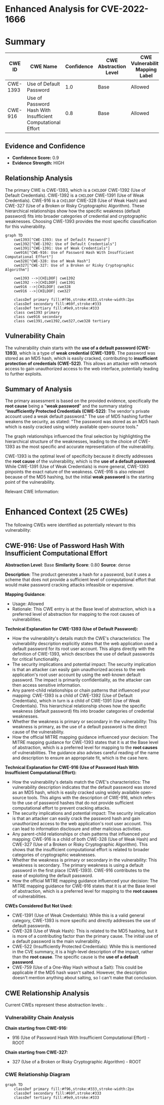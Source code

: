 # Enhanced Analysis for CVE-2022-1666

# Summary
| CWE ID | CWE Name | Confidence | CWE Abstraction Level | CWE Vulnerability Mapping Label | CWE-Vulnerability Mapping Notes |
|---|---|---|---|---|---|
| CWE-1393 | Use of Default Password | 1.0 | Base | Allowed | Primary CWE |
| CWE-916 | Use of Password Hash With Insufficient Computational Effort | 0.8 | Base | Allowed | Secondary Candidate |

## Evidence and Confidence

*   **Confidence Score:** 0.9
*   **Evidence Strength:** HIGH

## Relationship Analysis
The primary CWE is CWE-1393, which is a `CHILDOF` CWE-1392 (Use of Default Credentials). CWE-1392 is a `CHILDOF` CWE-1391 (Use of Weak Credentials). CWE-916 is a `CHILDOF` CWE-328 (Use of Weak Hash) and CWE-327 (Use of a Broken or Risky Cryptographic Algorithm). These hierarchical relationships show how the specific weakness (default password) fits into broader categories of credential and cryptographic weaknesses. Choosing CWE-1393 provides the most specific classification for this vulnerability.

```mermaid
graph TD
    cwe1393["CWE-1393: Use of Default Password"]
    cwe1392["CWE-1392: Use of Default Credentials"]
    cwe1391["CWE-1391: Use of Weak Credentials"]
    cwe916["CWE-916: Use of Password Hash With Insufficient Computational Effort"]
    cwe328["CWE-328: Use of Weak Hash"]
    cwe327["CWE-327: Use of a Broken or Risky Cryptographic Algorithm"]

    cwe1393 -->|CHILDOF| cwe1392
    cwe1392 -->|CHILDOF| cwe1391
    cwe916 -->|CHILDOF| cwe328
    cwe916 -->|CHILDOF| cwe327
    
    classDef primary fill:#f96,stroke:#333,stroke-width:2px
    classDef secondary fill:#69f,stroke:#333
    classDef tertiary fill:#9e9,stroke:#333
    class cwe1393 primary
    class cwe916 secondary
    class cwe1391,cwe1392,cwe327,cwe328 tertiary
```

## Vulnerability Chain
The vulnerability chain starts with the **use of a default password (CWE-1393)**, which is a type of **weak credential (CWE-1391)**. The password was stored as an MD5 hash, which is easily cracked, contributing to **insufficient protection of credentials (CWE-522)**. This allows an attacker with network access to gain unauthorized access to the web interface, potentially leading to further exploits.

## Summary of Analysis
The primary assessment is based on the provided evidence, specifically the **root cause** being a "**weak password**" and the summary stating "**insufficiently Protected Credentials (CWE-522)**: The vendor's private account used a weak default password." The use of MD5 hashing further weakens the security, as stated: "The password was stored as an MD5 hash which is easily cracked using widely available open-source tools."

The graph relationships influenced the final selection by highlighting the hierarchical structure of the weaknesses, leading to the choice of CWE-1393 as the most specific and accurate representation of the vulnerability.

CWE-1393 is the optimal level of specificity because it directly addresses the **root cause** of the vulnerability, which is the **use of a default password**. While CWE-1391 (Use of Weak Credentials) is more general, CWE-1393 pinpoints the exact nature of the weakness. CWE-916 is also relevant because of the MD5 hashing, but the initial **weak password** is the starting point of the vulnerability.

Relevant CWE Information:

# Enhanced Context (25 CWEs)
The following CWEs were identified as potentially relevant to this vulnerability:

## CWE-916: Use of Password Hash With Insufficient Computational Effort
**Abstraction Level**: Base
**Similarity Score**: 0.80
**Source**: dense

**Description**:
The product generates a hash for a password, but it uses a scheme that does not provide a sufficient level of computational effort that would make password cracking attacks infeasible or expensive.

**Mapping Guidance**:
- Usage: Allowed
- Rationale: This CWE entry is at the Base level of abstraction, which is a preferred level of abstraction for mapping to the root causes of vulnerabilities.

**Technical Explanation for CWE-1393 (Use of Default Password):**

*   How the vulnerability's details match the CWE's characteristics: The vulnerability description explicitly states that the web application used a default password for its root user account. This aligns directly with the definition of CWE-1393, which describes the use of default passwords for critical functionality.
*   The security implications and potential impact: The security implication is that an attacker can easily gain unauthorized access to the web application's root user account by using the well-known default password. The impact is primarily confidentiality, as the attacker can then access sensitive information.
*   Any parent-child relationships or chain patterns that influenced your mapping: CWE-1393 is a child of CWE-1392 (Use of Default Credentials), which in turn is a child of CWE-1391 (Use of Weak Credentials). This hierarchical relationship shows how the specific weakness (default password) fits into broader categories of credential weaknesses.
*   Whether the weakness is primary or secondary in the vulnerability: This weakness is primary, as the use of a default password is the direct cause of the vulnerability.
*   How the official MITRE mapping guidance influenced your decision: The MITRE mapping guidance for CWE-1393 states that it is at the Base level of abstraction, which is a preferred level for mapping to the **root causes** of vulnerabilities. The guidance also advises careful reading of the name and description to ensure an appropriate fit, which is the case here.

**Technical Explanation for CWE-916 (Use of Password Hash With Insufficient Computational Effort):**

*   How the vulnerability's details match the CWE's characteristics: The vulnerability description indicates that the default password was stored as an MD5 hash, which is easily cracked using widely available open-source tools. This aligns with the description of CWE-916, which refers to the use of password hashes that do not provide sufficient computational effort to prevent cracking attacks.
*   The security implications and potential impact: The security implication is that an attacker can easily crack the password hash and gain unauthorized access to the web application's root user account. This can lead to information disclosure and other malicious activities.
*   Any parent-child relationships or chain patterns that influenced your mapping: CWE-916 is a child of both CWE-328 (Use of Weak Hash) and CWE-327 (Use of a Broken or Risky Cryptographic Algorithm). This shows that the insufficient computational effort is related to broader categories of cryptographic weaknesses.
*   Whether the weakness is primary or secondary in the vulnerability: This weakness is secondary. The primary weakness is using a default password in the first place (CWE-1393). CWE-916 contributes to the ease of exploiting the default password.
*   How the official MITRE mapping guidance influenced your decision: The MITRE mapping guidance for CWE-916 states that it is at the Base level of abstraction, which is a preferred level for mapping to the **root causes** of vulnerabilities.

**CWEs Considered But Not Used:**

*   CWE-1391 (Use of Weak Credentials): While this is a valid general category, CWE-1393 is more specific and directly addresses the use of default passwords.
*   CWE-328 (Use of Weak Hash): This is related to the MD5 hashing, but it is more of a contributing factor than the primary cause. The initial use of a default password is the main vulnerability.
*   CWE-522 (Insufficiently Protected Credentials): While this is mentioned in the CVE summary, it is a high-level description of the impact, rather than the **root cause**. The specific cause is the **use of a default password**.
*   CWE-759 (Use of a One-Way Hash without a Salt): This could be applicable if the MD5 hash wasn't salted. However, the description doesn't mention anything about salting, so I can't make that conclusion.


## CWE Relationship Analysis

Current CWEs represent these abstraction levels: .


### Vulnerability Chain Analysis

**Chain starting from CWE-916:**
- 916 (Use of Password Hash With Insufficient Computational Effort) - ROOT


**Chain starting from CWE-327:**
- 327 (Use of a Broken or Risky Cryptographic Algorithm) - ROOT



### CWE Relationship Diagram

```mermaid
graph TD
    classDef primary fill:#f96,stroke:#333,stroke-width:2px
    classDef secondary fill:#69f,stroke:#333
    classDef tertiary fill:#9e9,stroke:#333
```